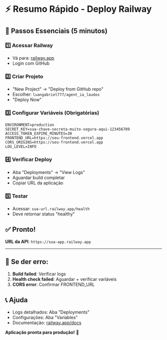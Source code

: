 # ⚡ Resumo Rápido - Deploy Railway

## 🎯 Passos Essenciais (5 minutos)

### 1️⃣ **Acessar Railway**
- Vá para: [railway.app](https://railway.app)
- Login com GitHub

### 2️⃣ **Criar Projeto**
- "New Project" → "Deploy from GitHub repo"
- Escolher: `luangabriel777/agent_ia_laudos`
- "Deploy Now"

### 3️⃣ **Configurar Variáveis** (Obrigatórias)
```
ENVIRONMENT=production
SECRET_KEY=sua-chave-secreta-muito-segura-aqui-123456789
ACCESS_TOKEN_EXPIRE_MINUTES=30
FRONTEND_URL=https://seu-frontend.vercel.app
CORS_ORIGINS=https://seu-frontend.vercel.app
LOG_LEVEL=INFO
```

### 4️⃣ **Verificar Deploy**
- Aba "Deployments" → "View Logs"
- Aguardar build completar
- Copiar URL da aplicação

### 5️⃣ **Testar**
- Acessar: `sua-url.railway.app/health`
- Deve retornar status "healthy"

## ✅ Pronto!

**URL da API**: `https://sua-app.railway.app`

---

## 🔧 Se der erro:

1. **Build failed**: Verificar logs
2. **Health check failed**: Aguardar + verificar variáveis
3. **CORS error**: Confirmar FRONTEND_URL

## 📞 Ajuda
- Logs detalhados: Aba "Deployments"
- Configurações: Aba "Variables"
- Documentação: [railway.app/docs](https://railway.app/docs)

**Aplicação pronta para produção!** 🚀 